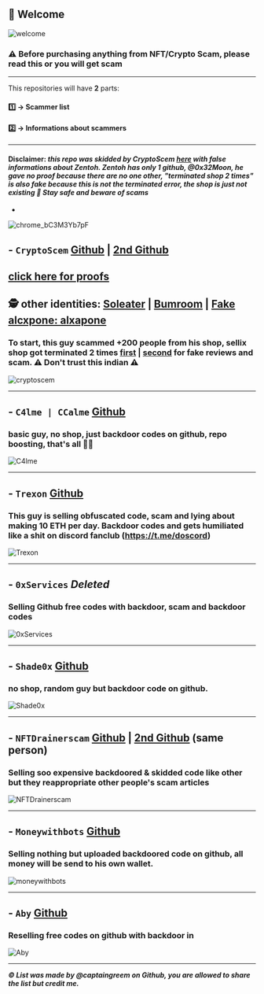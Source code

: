 ## 👋 Welcome 
![welcome](https://user-images.githubusercontent.com/103531256/174461147-b4cfc592-8852-46c9-92c6-e7cf08ad2ac1.gif)
### **⚠️ Before purchasing anything from NFT/Crypto Scam, please read this or you will get scam**

---

This repositories will have **2** parts:

#### 1️⃣ → Scammer list
#### 2️⃣ → Informations about scammers


---

#### **Disclaimer:** *this repo was skidded by CryptoScem [here](https://github.com/0xCryptix/list-of-scammers) with false informations about Zentoh. Zentoh has only 1 github, @0x32Moon, he gave no proof because there are no one other, "terminated shop 2 times" is also fake because this is not the terminated error, the shop is just not existing 🤡 Stay safe and beware of scams* 
-
![chrome_bC3M3Yb7pF](https://user-images.githubusercontent.com/103531256/175574350-fe1148e7-469f-4a30-b510-8a0b972dd31e.png)

## - `CryptoScem` [Github](https://github.com/cryptoscemdev) | [2nd Github](https://github.com/devcryptoscem)
## [click here for proofs](https://t.me/cryptoscemmm)
## 🕵️ other identities: [Soleater](https://github.com/soleaterwebdev) | [Bumroom](https://github.com/bumroom) | [Fake alcxpone: alxapone](https://github.com/alxapone)
### To start, this guy scammed **+200** people from his shop, sellix shop got terminated **2** times [first](https://cryptoscem.sellix.io) | [second](https://cryptoscemm.sellix.io) for fake reviews and scam. **⚠️ Don't trust this indian ⚠️**

![cryptoscem](https://user-images.githubusercontent.com/103531256/174461023-af396dee-23c1-434a-8912-b75297eaa9f6.png)

---

## - `C4lme | CCalme` [Github](https://github.com/C4lme)
### basic guy, no shop, just backdoor codes on github, repo boosting, that's all 🤷‍♂


![C4lme](https://user-images.githubusercontent.com/103531256/174454492-be035582-79e9-4743-aaaa-bee7c3b96e0b.png)

---

## - `Trexon` [Github](https://github.com/Trexon-Drainers)
### This guy is selling obfuscated code, scam and lying about making 10 ETH per day. Backdoor codes and gets humiliated like a shit on discord fanclub (https://t.me/doscord)

![Trexon](https://user-images.githubusercontent.com/103531256/174454711-9641b8ce-edc1-462f-9641-6098a70c877c.png)


---

## - `0xServices` *Deleted*
### Selling Github free codes with backdoor, scam and backdoor codes


![0xServices](https://user-images.githubusercontent.com/103531256/174454940-b4e88044-b27d-46ba-a0ae-d1ec2f5df387.png)


---

## - `Shade0x` [Github](https://github.com/Shade0x/NFT-Drainer-Website)
### no shop, random guy but backdoor code on github.


![Shade0x](https://user-images.githubusercontent.com/103531256/174461099-48182473-19bf-4b14-9dda-e1a54f1aba6e.png)


---

## - `NFTDrainerscam` [Github](https://github.com/CryptoRekt88) | [2nd Github](https://github.com/NFTstipsandtricks) (same person)
### Selling soo expensive backdoored & skidded code like other but they reappropriate other people's scam articles


![NFTDrainerscam](https://user-images.githubusercontent.com/103531256/174455814-a78c7e3d-8928-4ed1-a635-f6ad67b2b09f.png)

---

## - `Moneywithbots` [Github](https://github.com/moneywithbots)
### Selling nothing but uploaded backdoored code on github, all money will be send to his own wallet.

![moneywithbots](https://user-images.githubusercontent.com/103531256/174460960-3560122b-efff-44b5-97e8-e3d97dbc394d.png)

---

## - `Aby` [Github](https://github.com/moneyxx)
### Reselling free codes on github with backdoor in


![Aby](https://user-images.githubusercontent.com/103531256/174456529-0d48ebba-7608-41db-89e5-8b6098c45a1f.png)




---

***© List was made by @captaingreem on Github, you are allowed to share the list but credit me.***



